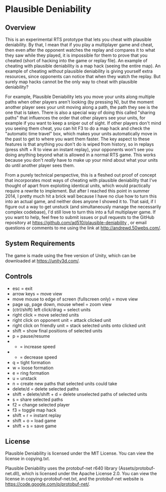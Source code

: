Plausible Deniability
=====================

Overview
--------
This is an experimental RTS prototype that lets you cheat with plausible deniability. By that, I mean that if you play a multiplayer game and cheat, then even after the opponent watches the replay and compares it to what they saw while they played, it is impossible for them to prove that you cheated (short of hacking into the game or replay file). An example of cheating with plausible deniability is a map hack (seeing the entire map). An example of cheating *without* plausible deniability is giving yourself extra resources, since opponents can notice that when they watch the replay. But surely map hacks cannot be the only way to cheat with plausible deniability?

For example, Plausible Deniability lets you move your units along multiple paths when other players aren't looking (by pressing N), but the moment another player sees your unit moving along a path, the path they see is the one that is taken. There is also a special way of doing this called "sharing paths" that influences the order that other players see your units, for example if you want to keep a sniper out of sight. If other players don't mind you seeing them cheat, you can hit F3 to do a map hack and check the "automatic time travel" box, which makes your units automatically move in the past to get to where you want them faster. The key aspect to these features is that anything you don't do is wiped from history, so in replays (press shift + R to view an instant replay), your opponents won't see you doing anything beyond what is allowed in a normal RTS game. This works because you don't *really* have to make up your mind about what your units do until another player sees them.

From a purely technical perspective, this is a fleshed out proof of concept that incorporates most ways of cheating with plausible deniability that I've thought of apart from exploiting identical units, which would practically require a rewrite to implement. But after I reached this point in summer 2014, I pretty much hit a brick wall because I have no clue how to turn this into an actual game, and neither does anyone I showed it to. That said, if I figure out a way to get unstuck (and simultaneously manage the necessarily complex codebase), I'd still love to turn this into a full multiplayer game. If you want to help, feel free to submit issues or pull requests to the GitHub repository at https://github.com/ad510/plausible-deniability , or email questions or comments to me using the link at http://andrewd.50webs.com/.

System Requirements
-------------------
The game is made using the free version of Unity, which can be downloaded at https://unity3d.com/.

Controls
--------
- esc = exit
- arrow keys = move view
- move mouse to edge of screen (fullscreen only) = move view
- page up, page down, mouse wheel = zoom view
- (ctrl/shift) left click/drag = select units
- right click = move selected units
- right click on opponent unit = attack clicked unit
- right click on friendly unit = stack selected units onto clicked unit
- shift = show final positions of selected units
- p = pause/resume
- + = increase speed
- - = decrease speed
- q = tight formation
- w = loose formation
- e = ring formation
- u = unstack
- n = create new paths that selected units could take
- delete/d = delete selected paths
- shift + delete/shift + d = delete unselected paths of selected units
- s = share selected paths
- f2 = change selected player
- f3 = toggle map hack
- shift + r = instant replay
- shift + o = load game
- shift + s = save game

License
-------
Plausible Deniability is licensed under the MIT License. You can view the license in copying.txt.

Plausible Deniability uses the protobuf-net r640 library (Assets/protobuf-net.dll), which is licensed under the Apache License 2.0. You can view the license in copying-protobuf-net.txt, and the protobuf-net website is https://code.google.com/p/protobuf-net/.
